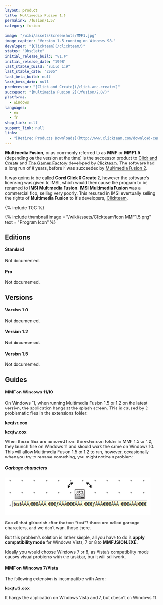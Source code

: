 ```yaml
---
layout: product
title: Multimedia Fusion 1.5
permalink: /fusion/1.5/
category: fusion

image: "/wiki/assets/Screenshots/MMF1.jpg"
image_caption: "Version 1.5 running on Windows 98."
developer: "[Clickteam](/clickteam/)"
status: "Obsolete"
initial_release_build: "v1.0"
initial_release_date: "1998"
last_stable_build: "Build 119"
last_stable_date: "2005"
last_beta_build: null
last_beta_date: null
predecessor: "[Click and Create](/click-and-create/)"
successor: "[Multimedia Fusion 2](/fusion/2.0/)"
platforms:
  - windows
languages:
  - en
  - fr
shop_link: null
support_link: null
links:
  - "[Retired Products Downloads](http://www.clickteam.com/download-centre/retired-products)"
---
```


**Multimedia Fusion**, or as commonly referred to as **MMF** or **MMF1.5**
(depending on the version at the time) is the successor product to [Click and Create]
and [The Games Factory] developed by [Clickteam]. The software had a long run of 8 years,
before it was succeeded by [Multimedia Fusion 2].

It was going to be called **Corel Click & Create 2**, however the software's licensing was
given to IMSI, which would then cause the program to be renamed to **IMSI Multimedia Fusion**.
**IMSI Multimedia Fusion** was a commercial flop, selling very poorly. This resulted in IMSI
eventually selling the rights of **Multimedia Fusion** to it's developers, [Clickteam].

{% include TOC %}

{% include thumbnail
    image = "/wiki/assets/Clickteam/Icon MMF1.5.png"
    text = "Program Icon"
%}

## Editions

#### Standard
Not documented.

#### Pro
Not documented.

## Versions

#### Version 1.0
Not documented.

#### Version 1.2
Not documented.

#### Version 1.5
Not documented.

## Guides

#### MMF on Windows 11/10
On Windows 11, when running Multimedia Fusion 1.5 or 1.2 on the latest version, the application hangs at the splash screen.
This is caused by 2 problematic files in the extensions folder:

**kcqtvr.cox**

**kcqtw.cox**

When these files are removed from the extension folder in MMF 1.5 or 1.2, they launch fine on Windows 11 and should work the same on Windows 10.
This will allow Multimedia Fusion 1.5 or 1.2 to run, however, occasionally when you try to rename something, you might notice a problem:

##### Garbage characters
![](/wiki/assets/Screenshots/Garbage.png)

See all that gibberish after the text “test”? those are called garbage characters, and we don’t want those there.

But this problem’s solution is rather simple, all you have to do is **apply compatibility mode** for Windows Vista, 7 or 8 to **MMFUSION.EXE**.

Ideally you would choose Windows 7 or 8, as Vista’s compatibility mode causes visual problems with the taskbar, but it will still work.

#### MMF on Windows 7/Vista
The following extension is incompatible with Aero:

**kcqtw3.cox**

It hangs the application on Windows Vista and 7, but doesn’t on Windows 11.

[Clickteam]: /clickteam/
[Click and Create]: /click-and-create/
[Multimedia Fusion 2]: /fusion/2.0/
[The Games Factory]: /games-factory/
